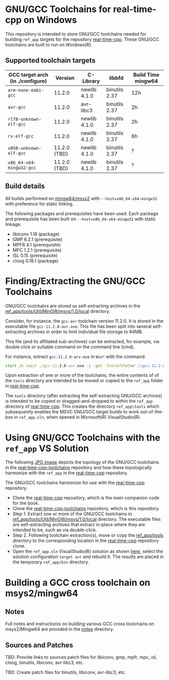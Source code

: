 # GNU/GCC Toolchains for real-time-cpp on Windows

This repository is intended to store GNU/GCC toolchains needed
for building `ref_app` targets for the repository
[real-time-cpp](https://github.com/ckormanyos/real-time-cpp).
These GNU/GCC toolchains are built to run on Windows(R).

## Supported toolchain targets

| GCC target arch (in ./configure)    | Version       | C-Library     | libbfd          | Build Time mingw64  |
| ----------------------------------- | ------------- | ------------- | --------------- | ------------------- |
| `arm-none-eabi-gcc`                 | 11.2.0        | newlib 4.1.0  | binutils 2.37   | 12h                 |
| `avr-gcc`                           | 11.2.0        | avr-libc3     | binutils 2.37   | 2h                  |
| `rl78-unknown-elf-gcc`              | 11.2.0        | newlib 4.1.0  | binutils 2.37   | 2h                  |
| `rx-elf-gcc`                        | 11.2.0        | newlib 4.1.0  | binutils 2.37   | 6h                  |
| `v850-unknown-elf-gcc`              | 11.2.0 (TBD)  | newlib 4.1.0  | binutils 2.37   | ?                   |
| `x86_64-x64-mingw32-gcc`            | 11.2.0 (TBD)  | newlib 4.1.0  | binutils 2.37   | ?                   |

## Build details

All builds performed on [mingw64/msys2](https://www.msys2.org)
with `--host=x86_64-x64-mingw32` with preference for static linking.

The following packages and prerequisites have been used.
Each package and prerequisite has been built on `--host=x86_64-x64-mingw32`
with static linkage.
  - libiconv 1.16 (package)
  - GMP 6.2.1 (prerequisite)
  - MPFR 4.1 (prerequisite)
  - MPC 1.2.1 (prerequisite)
  - ISL 0.15 (prerequisite)
  - cloog 0.18.1 (package)

# Finding/Extracting the GNU/GCC Toolchains

GNU/GCC toolchains are stored as self-extracting archives in the
[ref_app/tools/Util/MinGW/msys/1.0/local](./ref_app/tools/Util/MinGW/msys/1.0/local)
directory.

Consider, for instance, the `gcc-avr` toolchain version 11.2.0.
It is stored in the executable file `gcc-11.2.0-avr.exe`.
This file has been split into several self-extracting
archives in order to limit individual file storage to 64MB.

This file (and its affiliated sub-archives) can be extracted,
for example, via double click or suitable command
on the command line (cmd).

For instance, extract `gcc-11.2.0-arv.exe` in `Win*` with the command:

```cmd
start /b /wait ./gcc-11.2.0-avr.exe -y -gm2 -InstallPath=".\\gcc-11.2.0-avr"
```

Upon extraction of one or more of the toolchains,
the entire contents of of the `tools` directory are intended
to be moved or copied to the `ref_app` folder in
[real-time-cpp](https://github.com/ckormanyos/real-time-cpp).

The `tools` directory (after extracting the self-extracting GNU/GCC archives)
is intended to be copied or dragged-and-dropped to within the `ref_app`
directory of [real-time-cpp](https://github.com/ckormanyos/real-time-cpp).
This creates the directory `ref_app\tools` which subsequently
enables the MSVC GNU/GCC target builds to work out-of-the-box in `ref_app.sln`,
when opened in Microsoft(R) VisualStudio(R).

# Using GNU/GCC Toolchains with the `ref_app` VS Solution

The following [JPG image](./images/real-time-cpp-toolchains.jpg)
depicts the topology of the GNU/GCC toolchains in the
[real-time-cpp-toolchains](https://github.com/ckormanyos/real-time-cpp-toolchains)
repository and how these topologically harmonize with the `ref_app`
in the [real-time-cpp](https://github.com/ckormanyos/real-time-cpp) repository.

The GNU/GCC toolchains harmonize for use with the [real-time-cpp](https://github.com/ckormanyos/real-time-cpp) repository.
  - Clone the [real-time-cpp](https://github.com/ckormanyos/real-time-cpp) repository, which is the main companion code for the book.
  - Clone the [real-time-cpp-toolchains](https://github.com/ckormanyos/real-time-cpp-toolchains) repository, which is this repository.
  - Step 1. Extract one or more of the GNU/GCC toolchains in [ref_app/tools/Util/MinGW/msys/1.0/local](./ref_app/tools/Util/MinGW/msys/1.0/local) directory. The executable files are self-extracting archives that extract in-place where they are intended to be, such as via double-click.
  - Step 2. Following toolchain extraction(s), move or copy the [ref_app/tools](./ref_app/tools) directory to the corresponding location in the [real-time-cpp](https://github.com/ckormanyos/real-time-cpp) repository clone.
  - Open the `ref_app.sln` VisualStudio(R) solution as shown [here](./images/real-time-cpp-target-avr-build.jpg), select the solution configuration `target avr` and rebuild it. The results are placed in the temporary `ref_app/bin` directory.

# Building a GCC cross toolchain on msys2/mingw64

## Notes

Full notes and instructionis on building various GCC cross toolchains
on msys2/Mingw64 are provided in the [notes](./notes) directory.

## Sources and Patches

TBD: Provide links to sources patch files for libiconv, gmp, mpfr, mpc, isl, cloog, binutils, libiconv, avr-libc3, etc.

TBD: Create patch files for binutils, libiconv, avr-libc3, etc.

